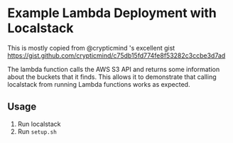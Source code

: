 # Example Lambda Deployment with Localstack

This is mostly copied from @crypticmind 's excellent gist https://gist.github.com/crypticmind/c75db15fd774fe8f53282c3ccbe3d7ad

The lambda function calls the AWS S3 API and returns some information about the buckets that it finds. This allows it to demonstrate that calling localstack from running Lambda functions works as expected.

## Usage

1. Run localstack
1. Run `setup.sh`
